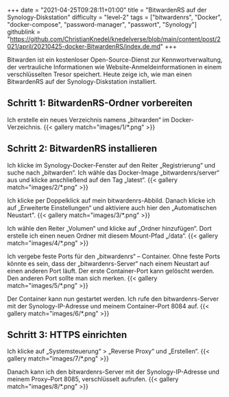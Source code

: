 +++
date = "2021-04-25T09:28:11+01:00"
title = "BitwardenRS auf der Synology-Diskstation"
difficulty = "level-2"
tags = ["bitwardenrs", "Docker", "docker-compose", "password-manager", "passwort", "Synology"]
githublink = "https://github.com/ChristianKnedel/knedelverse/blob/main/content/post/2021/april/20210425-docker-BitwardenRS/index.de.md"
+++

Bitwarden ist ein kostenloser Open-Source-Dienst zur Kennwortverwaltung, der vertrauliche Informationen wie Website-Anmeldeinformationen in einem verschlüsselten Tresor speichert. Heute zeige ich, wie man einen BitwardenRS auf der Synology-Diskstation installiert.

## Schritt 1: BitwardenRS-Ordner vorbereiten
Ich erstelle ein neues Verzeichnis namens „bitwarden“ im Docker-Verzeichnis.
{{< gallery match="images/1/*.png" >}}

## Schritt 2: BitwardenRS installieren
Ich klicke im Synology-Docker-Fenster auf den Reiter „Registrierung“ und suche nach „bitwarden“. Ich wähle das Docker-Image „bitwardenrs/server“ aus und klicke anschließend auf den Tag „latest“.
{{< gallery match="images/2/*.png" >}}

Ich klicke per Doppelklick  auf mein bitwardenrs-Abbild. Danach klicke ich auf „Erweiterte Einstellungen“ und aktiviere auch hier den „Automatischen Neustart".
{{< gallery match="images/3/*.png" >}}

Ich wähle den Reiter „Volumen“ und klicke auf „Ordner hinzufügen“. Dort erstelle ich einen neuen Ordner mit diesem Mount-Pfad „/data“.
{{< gallery match="images/4/*.png" >}}

Ich vergebe feste Ports für den „bitwardenrs“ – Container. Ohne feste Ports könnte es sein, dass der „bitwardenrs-Server“ nach einem Neustart auf einen anderen Port läuft. Der erste Container-Port kann gelöscht werden. Den anderen Port sollte man sich merken.
{{< gallery match="images/5/*.png" >}}

Der Container kann nun gestartet werden. Ich rufe den bitwardenrs-Server mit der Synology-IP-Adresse und meinem Container–Port 8084 auf.
{{< gallery match="images/6/*.png" >}}


## Schritt 3: HTTPS einrichten
Ich klicke auf „Systemsteuerung“ > „Reverse Proxy“ und „Erstellen“.
{{< gallery match="images/7/*.png" >}}

Danach kann ich den bitwardenrs-Server mit der Synology-IP-Adresse und meinem Proxy–Port 8085, verschlüsselt aufrufen.
{{< gallery match="images/8/*.png" >}}
